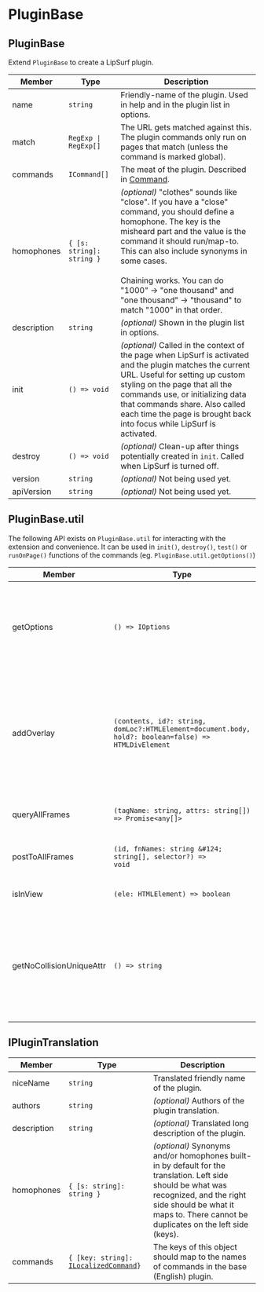 # PluginBase

## PluginBase

Extend `PluginBase` to create a LipSurf plugin.

Member | Type | Description
------|------|------------
name | `string` | Friendly-name of the plugin. Used in help and in the plugin list in options.
match | <code>RegExp &#124; RegExp[]</code> | The URL gets matched against this. The plugin commands only run on pages that match (unless the command is marked global).
commands | `ICommand[]` | The meat of the plugin. Described in [Command](/api-reference/command.md).
homophones | `{ [s: string]: string }` | _(optional)_ "clothes" sounds like "close". If you have a "close" command, you should define a homophone. The key is the misheard part and the value is the command it should run/map-to. This can also include synonyms in some cases. <br> <br> Chaining works. You can do "1000" -> "one thousand" and "one thousand" -> "thousand" to match "1000" in that order.
description| `string` | _(optional)_ Shown in the plugin list in options.
init | `() => void` | _(optional)_ Called in the context of the page when LipSurf is activated and the plugin matches the current URL. Useful for setting up custom styling on the page that all the commands use, or initializing data that commands share. Also called each time the page is brought back into focus while LipSurf is activated.
destroy | `() => void` | _(optional)_ Clean-up after things potentially created in `init`. Called when LipSurf is turned off.
version | `string` | _(optional)_ Not being used yet.
apiVersion | `string` | _(optional)_ Not being used yet.

## PluginBase.util
The following API exists on `PluginBase.util` for interacting with the extension and convenience. It can be used in `init()`, `destroy()`, `test()` or `runOnPage()` functions of the commands (eg. `PluginBase.util.getOptions()`)


|           Member               |       Type           | Description  |
|-----------------------------|---------------------------|--------------|
|getOptions | `() => IOptions` | Get all the user-set options (Used by the "Help" command for example to generate the list of possible commands).|
|addOverlay              |`(contents, id?: string, domLoc?:HTMLElement=document.body, hold?: boolean=false) => HTMLDivElement` | Add a div with a shadow DOM and return it. The overlay will be automatically removed when LipSurf is deactivated so you don't need to clean it up yourself. |
|queryAllFrames|`(tagName: string, attrs: string[]) => Promise<any[]>`|Query all frames includes IFrames.|
|postToAllFrames|<code>(id, fnNames: string \&#124; string[], selector?) => void</code>|Send a message to the frame beacon of all frames.|
|isInView|`(ele: HTMLElement) => boolean`|Checks if an element is in the viewport.|
|getNoCollisionUniqueAttr|`() => string`|Use the string returned from here to keep everything under the LipSurf namespace and prevent page pollution/plugin collisions.|

## IPluginTranslation

|           Member               |       Type           | Description  |
|--------------------------------|----------------------|--------------|
|niceName                        | `string`             | Translated friendly name of the plugin. |
|authors                         |`string`               | _(optional)_ Authors of the plugin translation. |
|description                     | `string`              | _(optional)_ Translated long description of the plugin. |
|homophones                      | `{ [s: string]: string }`              | _(optional)_ Synonyms and/or homophones built-in by default for the translation. Left side should be what was recognized, and the right side should be what it maps to. There cannot be duplicates on the left side (keys). |
|commands                        | `{ [key: string]: `[`ILocalizedCommand`](/api-reference/command.md#ilocalizedcommand)`}`              | The keys of this object should map to the names of commands in the base (English) plugin. |

